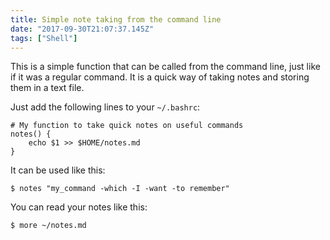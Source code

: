 ```yaml
---
title: Simple note taking from the command line
date: "2017-09-30T21:07:37.145Z"
tags: ["Shell"]
---
```


This is a simple function that can be called from the command line, just like if it was a regular command. It is a quick way of taking notes and storing them in a text file.

Just add the following lines to your `~/.bashrc`:
```
# My function to take quick notes on useful commands
notes() {
    echo $1 >> $HOME/notes.md
}
```
It can be used like this:
```
$ notes "my_command -which -I -want -to remember"
```

You can read your notes like this:
```
$ more ~/notes.md
```